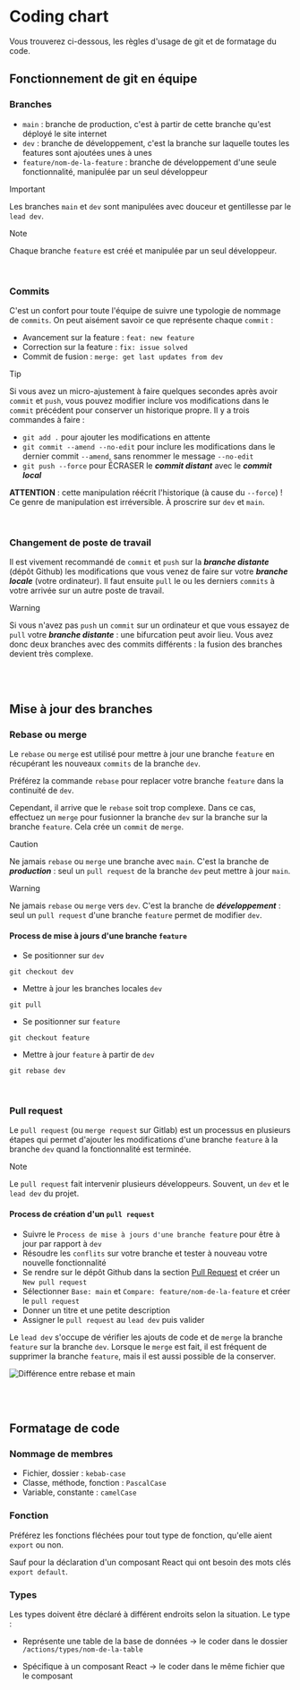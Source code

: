# Coding chart

Vous trouverez ci-dessous, les règles d'usage de git et de formatage du code.

## Fonctionnement de git en équipe

### Branches

- `main` : branche de production, c'est à partir de cette branche qu'est déployé le site internet
- `dev` : branche de développement, c'est la branche sur laquelle toutes les features sont ajoutées unes à unes
- `feature/nom-de-la-feature` : branche de développement d'une seule fonctionnalité, manipulée par un seul développeur

> [!IMPORTANT]
> Les branches `main` et `dev` sont manipulées avec douceur et gentillesse par le `lead dev`.

> [!NOTE]
> Chaque branche `feature` est créé et manipulée par un seul développeur.

<br>

### Commits

C'est un confort pour toute l'équipe de suivre une typologie de nommage de `commits`. On peut aisément savoir ce que représente chaque `commit` :

- Avancement sur la feature : `feat: new feature`
- Correction sur la feature : `fix: issue solved`
- Commit de fusion : `merge: get last updates from dev`

> [!TIP]
> Si vous avez un micro-ajustement à faire quelques secondes après avoir `commit` et `push`, vous pouvez modifier inclure vos modifications dans le `commit` précédent pour conserver un historique propre. Il y a trois commandes à faire :
> - `git add .` pour ajouter les modifications en attente
> - `git commit --amend --no-edit` pour inclure les modifications dans le dernier commit `--amend`, sans renommer le message `--no-edit`
> - `git push --force` pour ÉCRASER le **_commit distant_** avec le **_commit local_**
> 
> **ATTENTION** : cette manipulation réécrit l'historique (à cause du `--force`) ! Ce genre de manipulation est irréversible. À proscrire sur `dev` et `main`.

<br>

### Changement de poste de travail

Il est vivement recommandé de `commit` et `push` sur la **_branche distante_** (dépôt Github) les modifications que vous venez de faire sur votre **_branche locale_** (votre ordinateur). Il faut ensuite `pull` le ou les derniers `commits` à votre arrivée sur un autre poste de travail.

> [!WARNING]
> Si vous n'avez pas `push` un `commit` sur un ordinateur et que vous essayez de `pull` votre **_branche distante_** : une bifurcation peut avoir lieu. Vous avez donc deux branches avec des commits différents : la fusion des branches devient très complexe.

<br>
<br>

## Mise à jour des branches

### Rebase ou merge

Le `rebase` ou `merge` est utilisé pour mettre à jour une branche `feature` en récupérant les nouveaux `commits` de la branche `dev`.

Préférez la commande `rebase` pour replacer votre branche `feature` dans la continuité de `dev`.

Cependant, il arrive que le `rebase` soit trop complexe. Dans ce cas, effectuez un `merge` pour fusionner la branche `dev` sur la branche sur la branche `feature`. Cela crée un `commit` de `merge`.

> [!CAUTION]
> Ne jamais `rebase` ou `merge` une branche avec `main`. C'est la branche de **_production_** : seul un `pull request` de la branche `dev` peut mettre à jour `main`.

> [!WARNING]
> Ne jamais `rebase` ou `merge` vers `dev`. C'est la branche de **_développement_** : seul un `pull request` d'une branche `feature` permet de modifier `dev`.

#### Process de mise à jours d'une branche `feature`

- Se positionner sur `dev`
```
git checkout dev
```
- Mettre à jour les branches locales `dev`
```
git pull
```
- Se positionner sur `feature`
```
git checkout feature
```
- Mettre à jour `feature` à partir de `dev`
```
git rebase dev
```

<br>

### Pull request

Le `pull request` (ou `merge request` sur Gitlab) est un processus en plusieurs étapes qui permet d'ajouter les modifications d'une branche `feature` à la branche `dev` quand la fonctionnalité est terminée.

> [!NOTE]
> Le `pull request` fait intervenir plusieurs développeurs. Souvent, un `dev` et le `lead dev` du projet.

#### Process de création d'un `pull request`

- Suivre le `Process de mise à jours d'une branche feature` pour être à jour par rapport à `dev`
- Résoudre les `conflits` sur votre branche et tester à nouveau votre nouvelle fonctionnalité
- Se rendre sur le dépôt Github dans la section [Pull Request](https://github.com/nansphilip/G4cuisiner-new/pulls) et créer un `New pull request`
- Sélectionner `Base: main` et `Compare: feature/nom-de-la-feature` et créer le `pull request`
- Donner un titre et une petite description
- Assigner le `pull request` au `lead dev` puis valider

Le `lead dev` s'occupe de vérifier les ajouts de code et de `merge` la branche `feature` sur la branche `dev`. Lorsque le `merge` est fait, il est fréquent de supprimer la branche `feature`, mais il est aussi possible de la conserver.

![Différence entre rebase et main](/public/rebase-or-merge.png)

<br>
<br>

## Formatage de code

### Nommage de membres

- Fichier, dossier : `kebab-case`
- Classe, méthode, fonction : `PascalCase`
- Variable, constante : `camelCase`

### Fonction

Préférez les fonctions fléchées pour tout type de fonction, qu'elle aient `export` ou non.

Sauf pour la déclaration d'un composant React qui ont besoin des mots clés `export default`.

### Types

Les types doivent être déclaré à différent endroits selon la situation. Le type :

- Représente une table de la base de données -> le coder dans le dossier `/actions/types/nom-de-la-table`

- Spécifique à un composant React -> le coder dans le même fichier que le composant

<br>
<br>